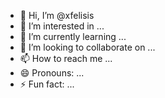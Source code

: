 - 👋 Hi, I’m @xfelisis
- 👀 I’m interested in ...
- 🌱 I’m currently learning ...
- 💞️ I’m looking to collaborate on ...
- 📫 How to reach me ...
- 😄 Pronouns: ...
- ⚡ Fun fact: ...

<!---
xfelisis/xfelisis is a ✨ special ✨ repository because its `README.md` (this file) appears on your GitHub profile.
You can click the Preview link to take a look at your changes.
--->

